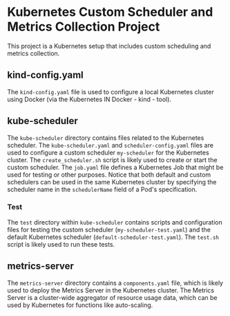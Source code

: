 # Kubernetes Custom Scheduler and Metrics Collection Project

This project is a Kubernetes setup that includes custom scheduling and metrics collection.

## kind-config.yaml
The `kind-config.yaml` file is used to configure a local Kubernetes cluster using Docker (via the Kubernetes IN Docker - kind - tool).

## kube-scheduler
The `kube-scheduler` directory contains files related to the Kubernetes scheduler. The `kube-scheduler.yaml` and `scheduler-config.yaml` files are used to configure a custom scheduler `my-scheduler` for the Kubernetes cluster. The `create_scheduler.sh` script is likely used to create or start the custom scheduler. The `job.yaml` file defines a Kubernetes Job that might be used for testing or other purposes. Notice that both default and custom schedulers can be used in the same Kubernetes cluster by specifying the scheduler name in the `schedulerName` field of a Pod's specification.

### Test
The `test` directory within `kube-scheduler` contains scripts and configuration files for testing the custom scheduler (`my-scheduler-test.yaml`) and the default Kubernetes scheduler (`default-scheduler-test.yaml`). The `test.sh` script is likely used to run these tests.

## metrics-server
The `metrics-server` directory contains a `components.yaml` file, which is likely used to deploy the Metrics Server in the Kubernetes cluster. The Metrics Server is a cluster-wide aggregator of resource usage data, which can be used by Kubernetes for functions like auto-scaling.